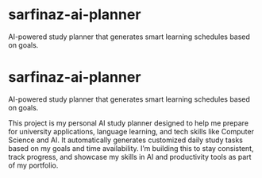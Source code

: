 # sarfinaz-ai-planner
AI-powered study planner that generates smart learning schedules based on goals.
# sarfinaz-ai-planner
AI-powered study planner that generates smart learning schedules based on goals.

This project is my personal AI study planner designed to help me prepare for university applications, language learning, and tech skills like Computer Science and AI. It automatically generates customized daily study tasks based on my goals and time availability. I’m building this to stay consistent, track progress, and showcase my skills in AI and productivity tools as part of my portfolio.
